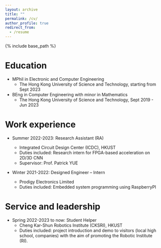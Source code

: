 ```yaml
---
layout: archive
title: ""
permalink: /cv/
author_profile: true
redirect_from:
  - /resume
---
```


{% include base_path %}

Education
======
* MPhil in Electronic and Computer Engineering
    * The Hong Kong University of Science and Technology, starting from Sept 2023
* BEng in Computer Engineering with minor in Mathematics
    * The Hong Kong University of Science and Technology, Sept 2019 - Jun 2023



Work experience
======
* Summer 2022-2023: Research Assistant (RA)
  * Integrated Circuit Design Center (ICDC), HKUST
  * Duties included: Research intern for FPGA-based acceleration on 2D/3D CNN
  * Supervisor: Prof. Patrick YUE

* Winter 2021-2022: Designed Engineer – Intern 
  * Prodigy Electronics Limited
  * Duties included: Embedded system programming using RaspberryPI


  
Service and leadership
======
* Spring 2022-2023 to now: Student Helper
  * Cheng Kar-Shun Robotics Institute (CKSRI), HKUST
  * Duties included: project introduction and demo to visitors (local high school, companies) with the aim of promoting the Robotic Institute (RI).
